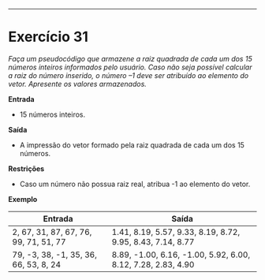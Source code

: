 ---
# Exercício 31

*Faça um pseudocódigo que armazene a raiz quadrada de cada um dos 15 números inteiros informados pelo usuário. Caso não seja possível calcular a raiz do número inserido, o número –1 deve ser atribuído ao elemento do vetor. Apresente os valores armazenados.*

**Entrada**

- 15 números inteiros.

**Saída**

- A impressão do vetor formado pela raiz quadrada de cada um dos 15 números.

**Restrições**

- Caso um número não possua raiz real, atribua -1 ao elemento do vetor.

**Exemplo**

| Entrada                                | Saída                                                        |
|----------------------------------------|--------------------------------------------------------------|
| 2, 67, 31, 87, 67, 76, 99, 71, 51, 77  | 1.41, 8.19, 5.57, 9.33, 8.19, 8.72, 9.95, 8.43, 7.14, 8.77  |
| 79, -3, 38, -1, 35, 36, 66, 53, 8, 24  | 8.89, -1.00, 6.16, -1.00, 5.92, 6.00, 8.12, 7.28, 2.83, 4.90 |

